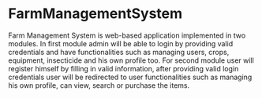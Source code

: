 # FarmManagementSystem
Farm Management System is web-based application implemented in two modules. In first module admin will be
able to login by providing valid credentials and have functionalities such as managing users, crops, equipment,
insecticide and his own profile too. For second module user will register himself by filling in valid information,
after providing valid login credentials user will be redirected to user functionalities such as managing his own
profile, can view, search or purchase the items.
